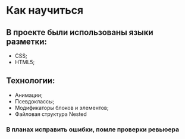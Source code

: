 # Как научиться
## В проекте были использованы языки разметки:
* CSS;
* HTML5;
## Технологии:
* Анимации;
* Псевдоклассы;
* Модификаторы блоков и элементов;
* Файловая структура Nested
### В планах исправить ошибки, помле проверки ревьюера
